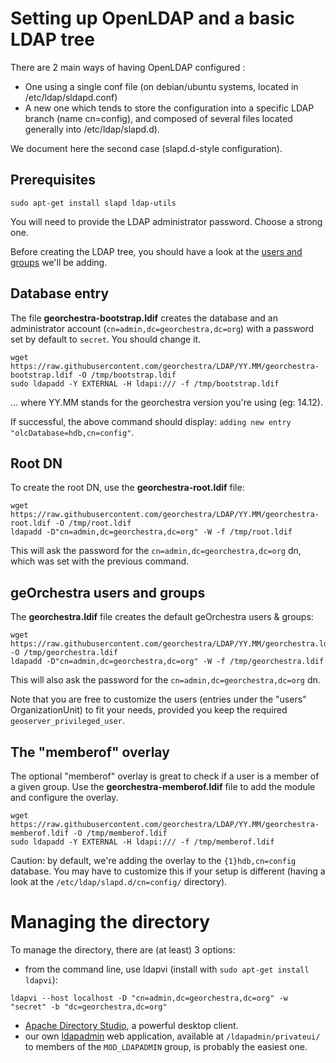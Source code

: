 # Setting up OpenLDAP and a basic LDAP tree

There are 2 main ways of having OpenLDAP configured :
 * One using a single conf file (on debian/ubuntu systems, located in /etc/ldap/sldapd.conf)
 * A new one which tends to store the configuration into a specific LDAP branch (name cn=config), and composed of several files located generally into /etc/ldap/slapd.d).

We document here the second case (slapd.d-style configuration).


## Prerequisites

```
sudo apt-get install slapd ldap-utils
```

You will need to provide the LDAP administrator password. Choose a strong one.


Before creating the LDAP tree, you should have a look at the [users and groups](https://github.com/georchestra/LDAP/blob/master/README.md) we'll be adding.



## Database entry

The file **georchestra-bootstrap.ldif** creates the database and an administrator account (```cn=admin,dc=georchestra,dc=org```) with a password set by default to ```secret```. You should change it.

```
wget https://raw.githubusercontent.com/georchestra/LDAP/YY.MM/georchestra-bootstrap.ldif -O /tmp/bootstrap.ldif
sudo ldapadd -Y EXTERNAL -H ldapi:/// -f /tmp/bootstrap.ldif
```
... where YY.MM stands for the georchestra version you're using (eg: 14.12). 

If successful, the above command should display: ```adding new entry "olcDatabase=hdb,cn=config"```.


## Root DN

To create the root DN, use the **georchestra-root.ldif** file:

```
wget https://raw.githubusercontent.com/georchestra/LDAP/YY.MM/georchestra-root.ldif -O /tmp/root.ldif
ldapadd -D"cn=admin,dc=georchestra,dc=org" -W -f /tmp/root.ldif
```

This will ask the password for the ```cn=admin,dc=georchestra,dc=org``` dn, which was set with the previous command.


## geOrchestra users and groups

The **georchestra.ldif** file creates the default geOrchestra users & groups:

```
wget https://raw.githubusercontent.com/georchestra/LDAP/YY.MM/georchestra.ldif -O /tmp/georchestra.ldif
ldapadd -D"cn=admin,dc=georchestra,dc=org" -W -f /tmp/georchestra.ldif
```

This will also ask the password for the ```cn=admin,dc=georchestra,dc=org``` dn.


Note that you are free to customize the users (entries under the "users" OrganizationUnit) to fit your needs, provided you keep the required ```geoserver_privileged_user```.


## The "memberof" overlay

The optional "memberof" overlay is great to check if a user is a member of a given group.
Use the **georchestra-memberof.ldif** file to add the module and configure the overlay.

```
wget https://raw.githubusercontent.com/georchestra/LDAP/YY.MM/georchestra-memberof.ldif -O /tmp/memberof.ldif
sudo ldapadd -Y EXTERNAL -H ldapi:/// -f /tmp/memberof.ldif 
```

Caution: by default, we're adding the overlay to the ```{1}hdb,cn=config``` database. You may have to customize this if your setup is different (having a look at the ```/etc/ldap/slapd.d/cn=config/``` directory).


# Managing the directory

To manage the directory, there are (at least) 3 options:

 * from the command line, use ldapvi (install with ```sudo apt-get install ldapvi```):

```
ldapvi --host localhost -D "cn=admin,dc=georchestra,dc=org" -w "secret" -b "dc=georchestra,dc=org"
```

 * [Apache Directory Studio](http://directory.apache.org/studio/), a powerful desktop client.
 * our own [ldapadmin](/ldapadmin/README.md) web application, available at ```/ldapadmin/privateui/``` to  members of the ```MOD_LDAPADMIN``` group, is probably the easiest one.
